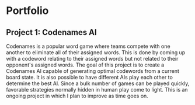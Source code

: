 # Portfolio

## Project 1: Codenames AI

Codenames is a popular word game where teams compete with one another to eliminate all of their assigned words.  This is done by coming up with a codeword relating to their assigned words but not related to their opponent's assigned words.  The goal of this project is to create a Codenames AI capable of generating optimal codewords from a current board state.  It is also possible to have different AIs play each other to determine the best AI.  Since a bulk number of games can be played quickly, favorable strategies normally hidden in human play come to light.  This is an ongoing project in which I plan to improve as time goes on.
